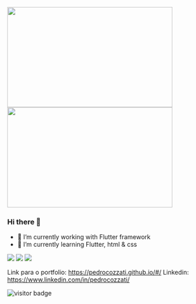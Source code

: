 <p>
<img width='380px' height='230px' src='https://media4.giphy.com/media/xTiTnxpQ3ghPiB2Hp6/giphy.gif?cid=ecf05e47z6xssu0rhtzgll7nxc7pvn3elblrvpnlqiqbyjkj&rid=giphy.gif&ct=g'>
<img width='380px'height='230px' src='https://giffiles.alphacoders.com/209/209661.gif'></p>

### Hi there 👋

- 🔭 I’m currently working with Flutter framework
- 🌱 I’m currently learning Flutter, html & css
<p><img src='https://img.shields.io/badge/Flutter-02569B?style=for-the-badge&logo=flutter&logoColor=white'>
<img src='https://img.shields.io/badge/HTML5-E34F26?style=for-the-badge&logo=html5&logoColor=white'>
<img src='https://img.shields.io/badge/CSS3-1572B6?style=for-the-badge&logo=css3&logoColor=white'></p>



Link para o portfolio: https://pedrocozzati.github.io/#/
Linkedin: https://www.linkedin.com/in/pedrocozzati/

  

![visitor badge](https://visitor-badge.glitch.me/badge?page_id=PedroCozzati.visitor-badge&left_color=grey&right_color=green) 

